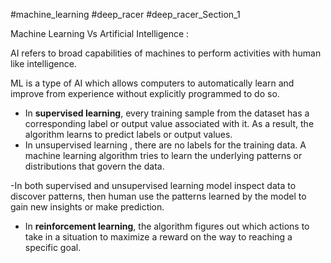 
#machine_learning
#deep_racer
#deep_racer_Section_1 

Machine Learning Vs Artificial Intelligence : 

AI refers to broad capabilities of machines to perform activities with human like intelligence. 

ML is a type of AI which allows computers to automatically learn and improve from experience without explicitly programmed to do so.

- In <b>supervised learning</b>, every training sample from the dataset has a corresponding label or output value associated with it. As a result, the algorithm learns to predict labels or output values. 
- In unsupervised learning , there are no labels for the training data. A machine learning algorithm tries to learn the underlying patterns or distributions that govern the data.

-In both supervised and unsupervised learning model inspect data to discover patterns, then human use the patterns learned by the model to gain new insights or make prediction.

- In **reinforcement learning**, the algorithm figures out which actions to take in a situation to maximize a reward on the way to reaching a specific goal.